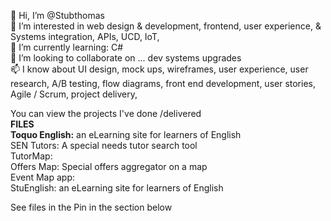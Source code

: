 <!--- Stubthomas/Stubthomas is a ✨ special ✨ repository because its `README.md` (this file) appears on your GitHub profile.
You can click the Preview link to take a look at your changes.--->

 👋 Hi, I’m @Stubthomas<br>
 👀 I’m interested in web design & development, frontend, user experience, & Systems integration, APIs, UCD, IoT, <br>
 🌱 I’m currently learning: C# <br>
 💞️ I’m looking to collaborate on ... dev systems upgrades<br>
 📫 I know about UI design, mock ups, wireframes, user experience, user research, A/B testing, flow diagrams, front end development, user stories, Agile / Scrum, project delivery,  

You can view the projects I've done /delivered  
<b>FILES</b><br>
<b>Toquo English:</b>  an eLearning site for learners of English<br>
SEN Tutors:</b> A special needs tutor search tool<br>
TutorMap:</b>  <br>
Offers Map: Special offers aggregator on a map <br>
Event Map app: <br>
StuEnglish: an eLearning site for learners of English<br> 

See files in the Pin in the section below 


